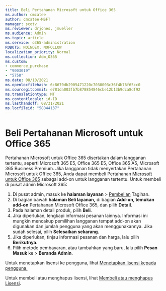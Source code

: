 ```yaml
---
title: Beli Pertahanan Microsoft untuk Office 365
ms.author: cmcatee
author: cmcatee-MSFT
manager: scotv
ms.reviewer: drjones, jmueller
ms.audience: Admin
ms.topic: article
ms.service: o365-administration
ROBOTS: NOINDEX, NOFOLLOW
localization_priority: Normal
ms.collection: Adm_O365
ms.custom:
- commerce_purchase
- "9003019"
- "5758"
ms.date: 08/10/2021
ms.openlocfilehash: 6c8670db2905471220c7030003c36f4b76f65cc0
ms.sourcegitcommit: e781da003fb7b878854846cbe12b13b9dca8df92
ms.translationtype: MT
ms.contentlocale: id-ID
ms.lasthandoff: 08/31/2021
ms.locfileid: "58844137"
---
```

# <a name="purchase-microsoft-defender-for-office-365"></a>Beli Pertahanan Microsoft untuk Office 365

Pertahanan Microsoft untuk Office 365 disertakan dalam langganan tertentu, seperti Microsoft 365 E5, Office 365 E5, Office 365 A5, Microsoft 365 Business Premium. Jika langganan tidak menyertakan Pertahanan Microsoft untuk Office 365, Anda dapat membeli Pertahanan [Microsoft untuk Office 365](https://docs.microsoft.com/microsoft-365/security/office-365-security/office-365-atp) sebagai add-on untuk langganan tertentu. Untuk membeli di pusat admin Microsoft 365:

1. Di pusat admin, masuk ke **halaman layanan**  >  [Pembelian](https://go.microsoft.com/fwlink/p/?linkid=868433) Tagihan.
2. Di bagian bawah **halaman Beli layanan,** di bagian **Add-on, temukan add-on** Pertahanan Microsoft Office 365, dan pilih **Detail**.
3. Pada halaman detail produk, pilih **Beli**.
4. Jika diperlukan, lengkapi informasi pesanan lainnya. Informasi ini mungkin mencakup pemilihan langganan tempat add-on akan digunakan dan jumlah pengguna yang akan menggunakannya. Jika sudah selesai, pilih **Selesaikan sekarang**.
5. Jika diperlukan, tinjau informasi pesanan dan harga, lalu pilih **Berikutnya**.
6. Pilih metode pembayaran, atau tambahkan yang baru, lalu pilih **Pesan Masuk** ke  >  **Beranda Admin**.

Untuk menetapkan lisensi ke pengguna, lihat [Menetapkan lisensi kepada pengguna.](https://docs.microsoft.com/microsoft-365/admin/manage/assign-licenses-to-users)

Untuk membeli atau menghapus lisensi, lihat [Membeli atau menghapus Lisensi](https://docs.microsoft.com/microsoft-365/commerce/licenses/buy-licenses#buy-or-remove-licenses-for-your-business-subscription).